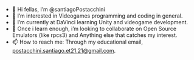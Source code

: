 - 👋 Hi fellas, I’m @santiagoPostacchini
- 👀 I’m interested in Videogames programming and coding in general.
- 🌱 I’m currently at DaVinci learning Unity and videogame development.
- 💞️ Once i learn enough, i’m looking to collaborate on Open Source Emulators (like rpcs3) and Anything else that catches my interest.
- 📫 How to reach me: Through my educational email, postacchini.santiago.et21.21@gmail.com.
